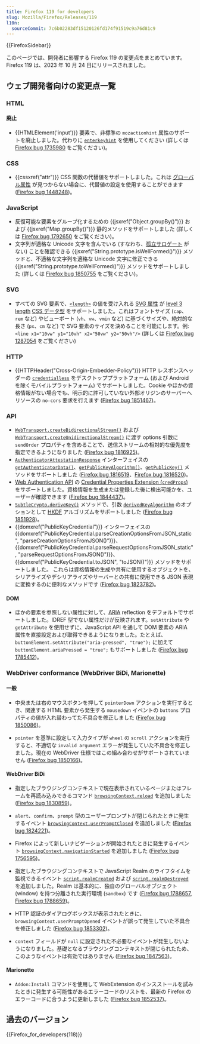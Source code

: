 ```yaml
---
title: Firefox 119 for developers
slug: Mozilla/Firefox/Releases/119
l10n:
  sourceCommit: 7c6b02283df15120126fd174f91519c9a76d81c9
---
```


{{FirefoxSidebar}}

このページでは、開発者に影響する Firefox 119 の変更点をまとめています。Firefox 119 は、2023 年 10 月 24 日にリリースされました。

## ウェブ開発者向けの変更点一覧

### HTML

#### 廃止

- {{HTMLElement('input')}} 要素で、非標準の `mozactionhint` 属性のサポートを廃止しました。代わりに [`enterkeyhint`](/ja/docs/Web/HTML/Global_attributes/enterkeyhint) を使用してください (詳しくは [Firefox bug 1735980](https://bugzil.la/1735980) をご覧ください)。

### CSS

- {{cssxref("attr")}} CSS 関数の代替値をサポートしました。これは [グローバル属性](/ja/docs/Web/HTML/Global_attributes) が見つからない場合に、代替値の設定を使用することができます ([Firefox bug 1448248](https://bugzil.la/1448248))。

### JavaScript

- 反復可能な要素をグループ化するための {{jsxref("Object.groupBy()")}} および {{jsxref("Map.groupBy()")}} 静的メソッドをサポートしました (詳しくは [Firefox bug 1792650](https://bugzil.la/1792650) をご覧ください)。
- 文字列が適格な Unicode 文字を含んでいる (すなわち、[孤立サロゲート](/ja/docs/Web/JavaScript/Reference/Global_Objects/String#utf-16_characters_unicode_code_points_and_grapheme_clusters) がない) ことを確認できる {{jsxref("String.prototype.isWellFormed()")}} メソッドと、不適格な文字列を適格な Unicode 文字に修正できる {{jsxref("String.prototype.toWellFormed()")}} メソッドをサポートしました 
  (詳しくは [Firefox bug 1850755](https://bugzil.la/1850755) をご覧ください)。

### SVG

- すべての SVG 要素で、[`<length>`](/ja/docs/Web/SVG/Content_type#length) の値を受け入れる [SVG 属性](/ja/docs/Web/SVG/Attribute) が [level 3](https://www.w3.org/TR/css-values-3/#lengths) [length](/ja/docs/Web/CSS/length) [CSS データ型](/ja/docs/Web/CSS/CSS_Types) をサポートしました。これはフォントサイズ (`cap`、`rem` など) やビューポート (`vh`、`vw`、`vmin` など) に基づくサイズや、絶対的な長さ (`px`、`cm` など) で SVG 要素のサイズを決めることを可能にします。例: `<line x1="10vw" y1="10vh" x2="50vw" y2="50vh"/>` (詳しくは [Firefox bug 1287054](https://bugzil.la/1287054) をご覧ください)

### HTTP

- {{HTTPHeader("Cross-Origin-Embedder-Policy")}} HTTP レスポンスヘッダーの [`credentialless`](/ja/docs/Web/HTTP/Headers/Cross-Origin-Embedder-Policy#credentialless) をデスクトッププラットフォーム (および Android を除くモバイルプラットフォーム) でサポートしました。Cookie やほかの資格情報がない場合でも、明示的に許可していない外部オリジンのサーバーへリソースの `no-cors` 要求を行えます ([Firefox bug 1851467](https://bugzil.la/1851467))。

### API

- [`WebTransport.createBidirectionalStream()`](/ja/docs/Web/API/WebTransport/createBidirectionalStream) および [`WebTransport.createUnidirectionalStream()`](/ja/docs/Web/API/WebTransport/createUnidirectionalStream) に渡す options 引数に `sendOrder` プロパティを含めることで、送信ストリームの相対的な優先度を指定できるようになりました ([Firefox bug 1816925](https://bugzil.la/1816925))。
- [`AuthenticatorAttestationResponse`](/ja/docs/Web/API/AuthenticatorAttestationResponse) インターフェイスの [`getAuthenticatorData()`](/ja/docs/Web/API/AuthenticatorAttestationResponse/getAuthenticatorData)、[`getPublicKeyAlgorithm()`](/ja/docs/Web/API/AuthenticatorAttestationResponse/getPublicKeyAlgorithm)、[`getPublicKey()`](/ja/docs/Web/API/AuthenticatorAttestationResponse/getPublicKey) メソッドをサポートしました ([Firefox bug 1816519](https://bugzil.la/1816519)、[Firefox bug 1816520](https://bugzil.la/1816520))。
- [Web Authentication API](/ja/docs/Web/API/Web_Authentication_API) の [Credential Properties Extension (`credProps`)](/ja/docs/Web/API/Web_Authentication_API/WebAuthn_extensions#credprops) をサポートしました。資格情報を生成または登録した後に検出可能かを、ユーザーが確認できます ([Firefox bug 1844437](https://bugzil.la/1844437))。
- [`SubtleCrypto.deriveKey()`](/ja/docs/Web/API/SubtleCrypto/deriveKey) メソッドで、引数 [`derivedKeyAlgorithm`](/ja/docs/Web/API/SubtleCrypto/deriveKey#derivedkeyalgorithm) のオプションとして [HKDF](/ja/docs/Web/API/SubtleCrypto/deriveKey#hkdf) アルゴリズムをサポートしました ([Firefox bug 1851928](https://bugzil.la/1851928))。
- {{domxref("PublicKeyCredential")}} インターフェイスの {{domxref("PublicKeyCredential.parseCreationOptionsFromJSON_static", "parseCreationOptionsFromJSON()")}}、{{domxref("PublicKeyCredential.parseRequestOptionsFromJSON_static", "parseRequestOptionsFromJSON()")}}、{{domxref("PublicKeyCredential.toJSON", "toJSON()")}} メソッドをサポートしました。
  これらは資格情報の生成や共有に使用するオブジェクトを、シリアライズやデシリアライズやサーバーとの共有に使用できる JSON 表現に変換するのに便利なメソッドです ([Firefox bug 1823782](https://bugzil.la/1823782))。

#### DOM

- ほかの要素を参照しない属性に対して、[ARIA](/ja/docs/Web/Accessibility/ARIA) reflection をデフォルトでサポートしました。IDREF 型でない属性だけが反映されます。`setAttribute` や `getAttribute` を使用せずに、JavaScript API を通して DOM 要素の ARIA 属性を直接設定および取得できるようになりました。たとえば、`buttonElement.setAttribute("aria-pressed", "true");` に加えて `buttonElement.ariaPressed = "true";` もサポートしました ([Firefox bug 1785412](https://bugzil.la/1785412))。

### WebDriver conformance (WebDriver BiDi, Marionette)

#### 一般

- 中央または右のマウスボタンを押して `pointerDown` アクションを実行するとき、関連する HTML 要素から発生する `mousedown` イベントの `buttons` プロパティの値が入れ替わってた不具合を修正しました ([Firefox bug 1850086](https://bugzil.la/1850086))。

- `pointer` を基準に設定して入力タイプが `wheel` の `scroll` アクションを実行すると、不適切な `invalid argument` エラーが発生していた不具合を修正しました。現在の WebDriver 仕様ではこの組み合わせがサポートされていません ([Firefox bug 1850166](https://bugzil.la/1850166))。

#### WebDriver BiDi

- 指定したブラウジングコンテキストで現在表示されているページまたはフレームを再読み込みできるコマンド [`browsingContext.reload`](https://w3c.github.io/webdriver-bidi/#command-browsingContext-reload) を追加しました ([Firefox bug 1830859](https://bugzil.la/1830859))。

- `alert`、`confirm`、`prompt` 型のユーザープロンプトが閉じられたときに発生するイベント [`browsingContext.userPromptClosed`](https://w3c.github.io/webdriver-bidi/#event-browsingContext-userPromptClosed) を追加しました ([Firefox bug 1824221](https://bugzil.la/1824221))。

- Firefox によって新しいナビゲーションが開始されたときに発生するイベント [`browsingContext.navigationStarted`](https://w3c.github.io/webdriver-bidi/#event-browsingContext-navigationStarted) を追加しました ([Firefox bug 1756595](https://bugzil.la/1756595))。

- 指定したブラウジングコンテキストで JavaScript Realm のライフタイムを監視できるイベント [`script.realmCreated`](https://w3c.github.io/webdriver-bidi/#event-script-realmCreated) および [`script.realmDestroyed`](https://w3c.github.io/webdriver-bidi/#event-script-realmDestroyed) を追加しました。Realm は基本的に、独自のグローバルオブジェクト (window) を持つ分離された実行環境 (`sandbox`) です ([Firefox bug 1788657](https://bugzil.la/1788657), [Firefox bug 1788659](https://bugzil.la/1788659))。

- HTTP 認証のダイアログボックスが表示されたときに、`browsingContext.userPromptOpened` イベントが誤って発生していた不具合を修正しました ([Firefox bug 1853302](https://bugzil.la/1853302))。

- `context` フィールドが `null` に設定された不必要なイベントが発生しないようになりました。基礎となるブラウジングコンテキストが閉じられたため、このようなイベントは有効ではありません ([Firefox bug 1847563](https://bugzil.la/1847563))。

#### Marionette

- `Addon:Install` コマンドを使用して WebExtension のインスストールを試みたときに発生する可能性があるエラーコードのリストを、最新の Firefox のエラーコードに合うように更新しました ([Firefox bug 1852537](https://bugzil.la/1852537))。

## 過去のバージョン

{{Firefox_for_developers(118)}}
